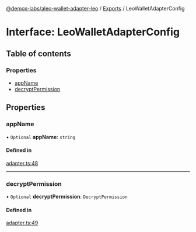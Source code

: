 [@demox-labs/aleo-wallet-adapter-leo](../README.md) / [Exports](../modules.md) / LeoWalletAdapterConfig

# Interface: LeoWalletAdapterConfig

## Table of contents

### Properties

- [appName](LeoWalletAdapterConfig.md#appname)
- [decryptPermission](LeoWalletAdapterConfig.md#decryptpermission)

## Properties

### appName

• `Optional` **appName**: `string`

#### Defined in

[adapter.ts:48](https://github.com/demox-labs/aleo-wallet-adapter/blob/f19bfe5/packages/wallets/leo/adapter.ts#L48)

___

### decryptPermission

• `Optional` **decryptPermission**: `DecryptPermission`

#### Defined in

[adapter.ts:49](https://github.com/demox-labs/aleo-wallet-adapter/blob/f19bfe5/packages/wallets/leo/adapter.ts#L49)

